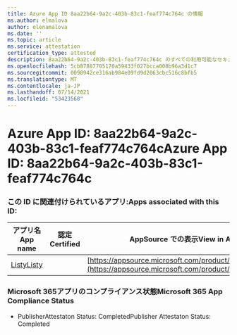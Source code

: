 ```yaml
---
title: Azure App ID 8aa22b64-9a2c-403b-83c1-feaf774c764c の情報
ms.author: elmalova
author: elenamalova
ms.date: ''
ms.topic: article
ms.service: attestation
certification_type: attested
description: 8aa22b64-9a2c-403b-83c1-feaf774c764c のすべての利用可能なセキュリティおよびコンプライアンス情報。
ms.openlocfilehash: 5cb87887705170a59433f027bcca008b96a3d1c7
ms.sourcegitcommit: 0098942ce316ab984e09fd9d2063cbc516c8bfb5
ms.translationtype: MT
ms.contentlocale: ja-JP
ms.lasthandoff: 07/14/2021
ms.locfileid: "53423568"
---
```

# <a name="azure-app-id-8aa22b64-9a2c-403b-83c1-feaf774c764c"></a><span data-ttu-id="42b1a-103">Azure App ID: 8aa22b64-9a2c-403b-83c1-feaf774c764c</span><span class="sxs-lookup"><span data-stu-id="42b1a-103">Azure App ID: 8aa22b64-9a2c-403b-83c1-feaf774c764c</span></span>


### <a name="apps-associated-with-this-id"></a><span data-ttu-id="42b1a-104">この ID に関連付けられているアプリ:</span><span class="sxs-lookup"><span data-stu-id="42b1a-104">Apps associated with this ID:</span></span>
| <span data-ttu-id="42b1a-105">**アプリ名**</span><span class="sxs-lookup"><span data-stu-id="42b1a-105">**App name**</span></span> | <span data-ttu-id="42b1a-106">**認定**</span><span class="sxs-lookup"><span data-stu-id="42b1a-106">**Certified**</span></span> | <span data-ttu-id="42b1a-107">**AppSource での表示**</span><span class="sxs-lookup"><span data-stu-id="42b1a-107">**View in AppSource**</span></span> |
|-|-|-|
| [<span data-ttu-id="42b1a-108">Listy</span><span class="sxs-lookup"><span data-stu-id="42b1a-108">Listy</span></span>](https://docs.microsoft.com/en-us/microsoft-365-app-certification/forward/WA200000798) |  | [https://appsource.microsoft.com/product/office/WA200000798](https://appsource.microsoft.com/product/office/WA200000798) |

### <a name="microsoft-365-app-compliance-status"></a><span data-ttu-id="42b1a-109">Microsoft 365アプリのコンプライアンス状態</span><span class="sxs-lookup"><span data-stu-id="42b1a-109">Microsoft 365 App Compliance Status</span></span>
- <span data-ttu-id="42b1a-110">PublisherAttestaton Status: Completed</span><span class="sxs-lookup"><span data-stu-id="42b1a-110">Publisher Attestaton Status: Completed</span></span>
